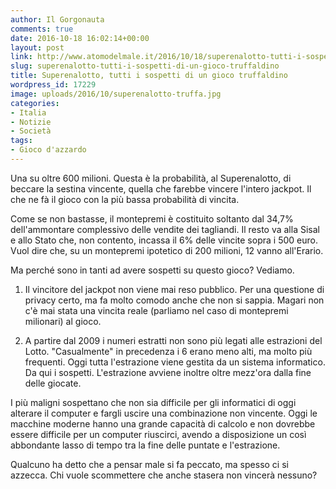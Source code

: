 ```yaml
---
author: Il Gorgonauta
comments: true
date: 2016-10-18 16:02:14+00:00
layout: post
link: http://www.atomodelmale.it/2016/10/18/superenalotto-tutti-i-sospetti-di-un-gioco-truffaldino/
slug: superenalotto-tutti-i-sospetti-di-un-gioco-truffaldino
title: Superenalotto, tutti i sospetti di un gioco truffaldino
wordpress_id: 17229
image: uploads/2016/10/superenalotto-truffa.jpg
categories:
- Italia
- Notizie
- Società
tags:
- Gioco d'azzardo
---
```


Una su oltre 600 milioni. Questa è la probabilità, al Superenalotto, di beccare la sestina vincente, quella che farebbe vincere l'intero jackpot. Il che ne fà il gioco con la più bassa probabilità di vincita.

Come se non bastasse, il montepremi è costituito soltanto dal 34,7% dell'ammontare complessivo delle vendite dei tagliandi. Il resto va alla Sisal e allo Stato che, non contento, incassa il 6% delle vincite sopra i 500 euro. Vuol dire che, su un montepremi ipotetico di 200 milioni, 12 vanno all'Erario.

Ma perché sono in tanti ad avere sospetti su questo gioco? Vediamo.

  1. Il vincitore del jackpot non viene mai reso pubblico. Per una questione di privacy certo, ma fa molto comodo anche che non si sappia. Magari non c'è mai stata una vincita reale (parliamo nel caso di montepremi milionari) al gioco.

  2. A partire dal 2009 i numeri estratti non sono più legati alle estrazioni del Lotto. "Casualmente" in precedenza i 6 erano meno alti, ma molto più frequenti. Oggi tutta l'estrazione viene gestita da un sistema informatico. Da qui i sospetti. L'estrazione avviene inoltre oltre mezz'ora dalla fine delle giocate.

I più maligni sospettano che non sia difficile per gli informatici di oggi alterare il computer e fargli uscire una combinazione non vincente. Oggi le macchine moderne hanno una grande capacità di calcolo e non dovrebbe essere difficile per un computer riuscirci, avendo a disposizione un così abbondante lasso di tempo tra la fine delle puntate e l'estrazione.

Qualcuno ha detto che a pensar male si fa peccato, ma spesso ci si azzecca. Chi vuole scommettere che anche stasera non vincerà nessuno?
